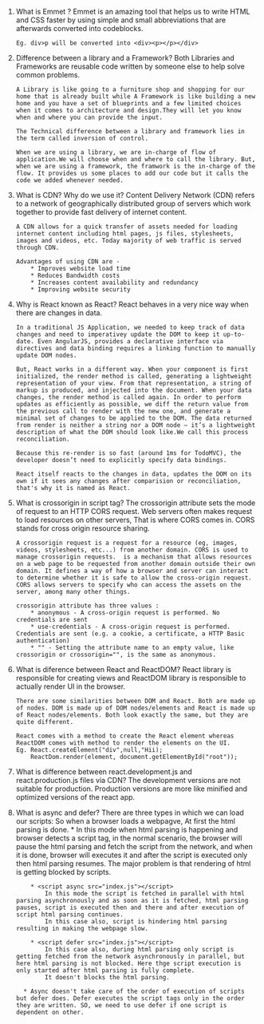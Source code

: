 1.  What is Emmet ?
        Emmet is an amazing tool that helps us to write HTML and CSS faster by using simple and small abbreviations that are afterwards converted into codeblocks.

        Eg. div>p will be converted into <div><p></p></div>

2.  Difference between a library and a Framework?
        Both Libraries and Frameworks are reusable code written by someone else to help solve common problems.

        A Library is like going to a furniture shop and shopping for our home that is already built while A Framework is like building a new home and you have a set of blueprints and a few limited choices when it comes to architecture and design.They will let you know when and where you can provide the input.

        The Technical difference between a library and framework lies in the term called inversion of control.

        When we are using a library, we are in-charge of flow of application.We will choose when and where to call the library. But, when we are using a framework, the framwork is the in-charge of the flow. It provides us some places to add our code but it calls the code we added whenever needed.

3.  What is CDN? Why do we use it?
        Content Delivery Network (CDN) refers to a network of geographically distributed group of servers which work together to provide fast delivery of internet content.

        A CDN allows for a quick transfer of assets needed for loading internet content including html pages, js files, stylesheets, images and videos, etc. Today majority of web traffic is served through CDN.

        Advantages of using CDN are - 
            * Improves website load time
            * Reduces Bandwidth costs
            * Increases content availability and redundancy
            * Improving website security

4.  Why is React known as React?
    React behaves in a very nice way when there are changes in data.

        In a traditional JS Application, we needed to keep track of data changes and need to imperativey update the DOM to keep it up-to-date. Even AngularJS, provides a declarative interface via directives and data binding requires a linking function to manually update DOM nodes.

        But, React works in a different way. When your component is first initialized, the render method is called, generating a lightweight representation of your view. From that representation, a string of markup is produced, and injected into the document. When your data changes, the render method is called again. In order to perform updates as efficiently as possible, we diff the return value from the previous call to render with the new one, and generate a minimal set of changes to be applied to the DOM. The data returned from render is neither a string nor a DOM node — it’s a lightweight description of what the DOM should look like.We call this process reconciliation.

        Because this re-render is so fast (around 1ms for TodoMVC), the developer doesn’t need to explicitly specify data bindings.

        React itself reacts to the changes in data, updates the DOM on its own if it sees any changes after comparision or reconciliation, that's why it is named as React.

5.  What is crossorigin in script tag?
        The crossorigin attribute sets the mode of request to an HTTP CORS request.
        Web servers often makes request to load resources on other servers, That is where CORS comes in.
        CORS stands for cross origin resource sharing.

        A crossorigin request is a request for a resource (eg, images, videos, stylesheets, etc...) from another domain. CORS is used to manage crossorigin requests.  is a mechanism that allows resources on a web page to be requested from another domain outside their own domain. It defines a way of how a browser and server can interact to determine whether it is safe to allow the cross-origin request. CORS allows servers to specify who can access the assets on the server, among many other things.

        crossorigin attribute has three values : 
            * anonymous - A cross-origin request is performed. No credentials are sent
            * use-credentials - A cross-origin request is performed. Credentials are sent (e.g. a cookie, a certificate, a HTTP Basic authentication)
            * "" - Setting the attribute name to an empty value, like crossorigin or crossorigin="", is the same as anonymous.

6.  What is diference between React and ReactDOM?
        React library is responsible for creating views and ReactDOM library is responsible to actually render UI in the browser.

        There are some similarities between DOM and React. Both are made up of nodes. DOM is made up of DOM nodes/elements and React is made up of React nodes/elements. Both look exactly the same, but they are quite different.

        React comes with a method to create the React element whereas ReactDOM comes with method to render the elements on the UI.
        Eg. React.createElement("div",null,"Hii);
            ReactDom.render(element, document.getElementById("root"));

7.  What is difference between react.development.js and react.production.js files via CDN?
        The development versions are not suitable for production. Production versions are more like minified and optimized versions of the react app.

8.  What is async and defer?
        There are three types in which we can load our scripts:
          So when a browser loads a webpagve, At first the html parsing is done.
            * <script src="index.js"></script>
                In this mode when html parsing is happening and browser detects a script tag, in the normal scenario, the browser will pause the html parsing and fetch the script from the network, and when it is done, browser will executes it and after the script is executed only then html parsing resumes.
                The major problem is that rendering of html is getting blocked by scripts.

            * <script async src="index.js"></script>
                In this mode the script is fetched in parallel with html parsing asynchronously and as soon as it is fetched, html parsing pauses, script is executed then and there and after execution of script html parsing continues.
                In this case also, script is hindering html parsing resulting in making the webpage slow.

            * <script defer src="index.js"></script>
                In this case also, during html parsing only script is getting fetched from the network asynchronously in parallel, but here html parsing is not blocked. Here thge script execution is only started after html parsing is fully complete.
                It doesn't blocks the html parsing.

          * Async doesn't take care of the order of execution of scripts but defer does. Defer executes the script tags only in the order they are written. SO, we need to use defer if one script is dependent on other.

